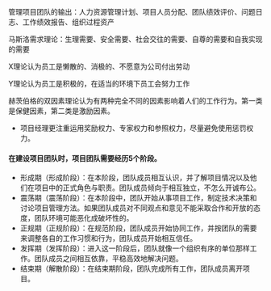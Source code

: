 管理项目团队的输出：人力资源管理计划、项目人员分配、团队绩效评价、问题日志、工作绩效报告、组织过程资产

马斯洛需求理论：生理需要、安全需要、社会交往的需要、自尊的需要和自我实现的需要

X理论认为员工是懒散的、消极的、不愿意为公司付出劳动

Y理论认为员工是积极的，在适当的环境下员工会努力工作

赫茨伯格的双因素理论认为有两种完全不同的因素影响着人们的工作行为。第一类是保健因素，第二类是激励因素。

- 项目经理更注重运用奖励权力、专家权力和参照权力，尽量避免使用惩罚权力。



#### 在建设项目团队时，项目团队需要经历5个阶段。

- 形成期（形成阶段）：在本阶段，团队成员相互认识，并了解项目情况以及他们在项目中的正式角色与职责。团队成员倾向于相互独立，不怎么开诚布公。
- 震荡期（震荡阶段）：在本阶段中，团队开始从事项目工作，制定技术决策和讨论项目管理方法。如果团队成员对不同观点和意见不能采取合作和开放的态度，团队环境可能恶化成破坏性的。
- 正规期（正规阶段）：在规范阶段，团队成员开始协同工作，并按团队的需要来调整各自的工作习惯和行为，团队成员开始相互信任。 
- 发挥期（发挥阶段）：进入这一阶段后，团队就像一个组织有序的单位那样工作。团队成员之间相互依靠，平稳高效地解决问题。
- 结束期（解散阶段）：在结束期阶段，团队完成所有工作，团队成员离开项目。

